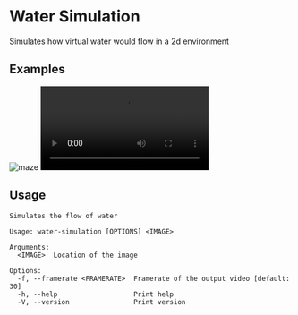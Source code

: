 # Water Simulation
Simulates how virtual water would flow in a 2d environment

## Examples
![maze](https://github.com/Antosser/water-simulation/assets/71790328/7cf2877c-263c-4296-bf68-d158bcc322d6)
<video src="https://github.com/Antosser/water-simulation/raw/master/examples/maze.mp4" />
![snail](https://github.com/Antosser/water-simulation/assets/71790328/eeea46e8-d109-4ebe-936f-62ae60223a36)
<video src="https://github.com/Antosser/water-simulation/raw/master/examples/snail.mp4" />




## Usage
```
Simulates the flow of water

Usage: water-simulation [OPTIONS] <IMAGE>

Arguments:
  <IMAGE>  Location of the image

Options:
  -f, --framerate <FRAMERATE>  Framerate of the output video [default: 30]
  -h, --help                   Print help
  -V, --version                Print version
```
